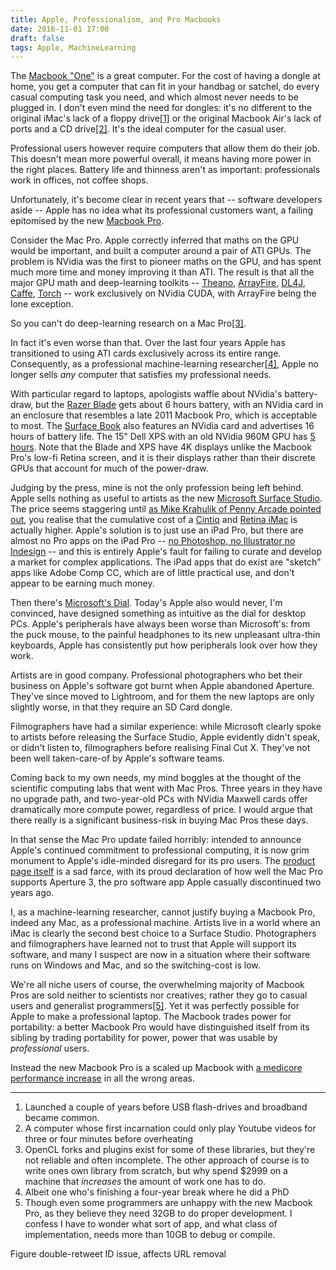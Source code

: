 ```yaml
---
title: Apple, Professionalism, and Pro Macbooks
date: 2016-11-01 17:00
draft: false
tags: Apple, MachineLearning
---
```


The [Macbook "One"](http://www.apple.com/macbook/) is a great computer. For the cost of having a dongle at home, you get a computer that can fit in your handbag or satchel, do every casual computing task you need, and which almost never needs to be plugged in. I don't even mind the need for dongles: it's no different to the original iMac's lack of a floppy drive[[1]](#fn-usb-thumb) or the original Macbook Air's lack of ports and a CD drive[[2]](#fn-air-youtube). It's the ideal computer for the casual user.

Professional users however require computers that allow them do their job. This doesn't mean more powerful overall, it means having more power in the right places. Battery life and thinness aren't as important: professionals work in offices, not coffee shops.

Unfortunately, it's become clear in recent years that -- software developers aside -- Apple has no idea what its professional customers want, a failing epitomised by the new [Macbook Pro](https://www.apple.com/macbook-pro/).

Consider the Mac Pro. Apple correctly inferred that maths on the GPU would be important, and built a computer around a pair of ATI GPUs. The problem is NVidia was the first to pioneer maths on the GPU, and has spent much more time and money improving it than ATI. The result is that all the major GPU math and deep-learning toolkits -- [Theano](http://deeplearning.net/software/theano/), [ArrayFire](http://arrayfire.com),  [DL4J](https://deeplearning4j.org), [Caffe](http://caffe.berkeleyvision.org), [Torch](http://torch.ch) -- work exclusively on NVidia CUDA, with ArrayFire being the lone exception.

So you can't do deep-learning research on a Mac Pro[[3]](#fn-from-scratch).

In fact it's even worse than that. Over the last four years Apple has transitioned to using ATI cards exclusively across its entire range. Consequently, as a professional machine-learning researcher[[4]](#fn-career), Apple no longer sells *any* computer that satisfies my professional needs.

With particular regard to laptops, apologists waffle about NVidia's battery-draw, but the [Razer Blade](http://www.razerzone.com/gaming-systems/razer-blade) gets about 6 hours battery, with an NVidia card in an enclosure that resembles a late 2011 Macbook Pro, which is acceptable to most. The [Surface Book](https://www.microsoft.com/en-us/surface/devices/surface-book) also features an NVidia card and advertises 16 hours of battery life. The 15" Dell XPS with an old NVidia 960M GPU has [5 hours](https://www.engadget.com/2016/04/06/dell-xps-15-review/). Note that the Blade and XPS have 4K displays unlike the Macbook Pro's low-fi Retina screen, and it is their displays rather than their discrete GPUs that account for much of the power-draw.

Judging by the press, mine is not the only profession being left behind. Apple sells nothing as useful to artists as the new [Microsoft Surface Studio](https://www.microsoft.com/en-us/surface/devices/surface-studio). The price seems staggering until [as Mike Krahulik of Penny Arcade pointed out](https://www.penny-arcade.com/news/post/2016/10/26/the-surface-studio), you realise that the cumulative cost of a [Cintiq](http://www.wacom.com/en-us/products/pen-displays) and [Retina iMac](https://www.apple.com/imac) is actually higher. Apple's solution is to just use an iPad Pro, but there are almost no Pro apps on the iPad Pro -- [no Photoshop, no Illustrator no Indesign](http://www.digitalartsonline.co.uk/news/creative-hardware/why-apple-ipad-pro-isnt-right-for-pro-artists-designers-yet/) -- and this is entirely Apple's fault for failing to curate and develop a market for complex applications. The iPad apps that do exist are "sketch" apps like Adobe Comp CC, which are of little practical use, and don't appear to be earning much money.

Then there's [Microsoft's Dial](http://www.wacom.com/en-us/products/pen-displays). Today's Apple also would never, I'm convinced, have designed something as intuitive as the dial for desktop PCs. Apple's peripherals have always been worse than Microsoft's: from the puck mouse, to the painful headphones to its new unpleasant ultra-thin keyboards, Apple has consistently put how peripherals look over how they work.

Artists are in good company. Professional photographers who bet their business on Apple's software got burnt when Apple abandoned Aperture. They've since moved to Lightroom, and for them the new laptops are only slightly worse, in that they require an SD Card dongle.

Filmographers have had a similar experience: while Microsoft clearly spoke to artists before releasing the Surface Studio, Apple evidently didn't speak, or didn't listen to, filmographers before realising Final Cut X. They've not been well taken-care-of by Apple's software teams.

Coming back to my own needs, my mind boggles at the thought of the scientific computing labs that went with Mac Pros. Three years in they have no upgrade path, and two-year-old PCs with NVidia Maxwell cards offer dramatically more compute power, regardless of price. I would argue that there really is a significant business-risk in buying Mac Pros these days.

In that sense the Mac Pro update failed horribly: intended to announce Apple's continued commitment to professional computing, it is now grim monument to Apple's idle-minded disregard for its pro users. The [product page itself](http://www.apple.com/mac-pro/performance/) is a sad farce, with its proud declaration of how well the Mac Pro supports Aperture 3, the pro software app Apple casually discontinued two years ago.

I, as a machine-learning researcher, cannot justify buying a Macbook Pro, indeed any Mac, as a professional machine. Artists live in a world where an iMac is clearly the second best choice to a Surface Studio. Photographers and filmographers have learned not to trust that Apple will support its software, and many I suspect are now in a situation where their software runs on Windows and Mac, and so the switching-cost is low.

We're all niche users of course, the overwhelming majority of Macbook Pros are sold neither to scientists nor creatives; rather they go to casual users and generalist programmers[[5]](#fn-programmers-and-the-pro). Yet it was perfectly possible for Apple to make a professional laptop. The Macbook trades power for portability: a better Macbook Pro would have distinguished itself from its sibling by trading portability for power, power that was usable by *professional* users.

Instead the new Macbook Pro is a scaled up Macbook with [a medicore performance increase](http://arstechnica.com/gadgets/2016/10/amd-radeon-pro-400-series-specs-macbook-pro/) in all the wrong areas.


-----
 1. <a name="fn-usb-thumb" /> Launched a couple of years before USB flash-drives and broadband became common.
 2. <a name="fn-air-youtube" />A computer whose first incarnation could only play Youtube videos for three or four minutes before overheating
 3. <a name="fn-from-scratch" />OpenCL forks and plugins exist for some of these libraries, but they're not reliable and often incomplete. The other approach of course is to write ones own library from scratch, but why spend $2999 on a machine that *increases* the amount of work one has to do.
 4. <a name="fn-career" />Albeit one who's finishing a four-year break where he did a PhD
 5. <a name="fn-programmers-and-the-pro" />Though even some programmers are unhappy with the new Macbook Pro, as they believe they need 32GB to do proper development. I confess I have to wonder what sort of app, and what class of implementation, needs more than 10GB to debug or compile.


 Figure double-retweet ID issue, affects URL removal
